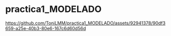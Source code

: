 # practica1_MODELADO

https://github.com/ToniLMM/practica1_MODELADO/assets/92941378/90df3659-a25e-40b3-80e6-167c6d60d56d

